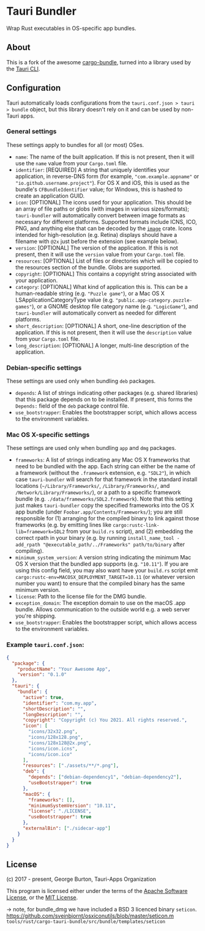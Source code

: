 # Tauri Bundler

Wrap Rust executables in OS-specific app bundles.

## About

This is a fork of the awesome [cargo-bundle](https://github.com/burtonageo/cargo-bundle), turned into a library used by the [Tauri CLI](../core).

## Configuration

Tauri automatically loads configurations from the `tauri.conf.json > tauri > bundle` object, but this library doesn't rely on it and can be used by non-Tauri apps.

### General settings

These settings apply to bundles for all (or most) OSes.

 * `name`: The name of the built application. If this is not present, then it will use the `name` value from
           your `Cargo.toml` file.
 * `identifier`: [REQUIRED] A string that uniquely identifies your application,
   in reverse-DNS form (for example, `"com.example.appname"` or
   `"io.github.username.project"`).  For OS X and iOS, this is used as the
   bundle's `CFBundleIdentifier` value; for Windows, this is hashed to create
   an application GUID.
 * `icon`: [OPTIONAL] The icons used for your application.  This should be an array of file paths or globs (with images
           in various sizes/formats); `tauri-bundler` will automatically convert between image formats as necessary for
           different platforms.  Supported formats include ICNS, ICO, PNG, and anything else that can be decoded by the
           [`image`](https://crates.io/crates/image) crate.  Icons intended for high-resolution (e.g. Retina) displays
           should have a filename with `@2x` just before the extension (see example below).
 * `version`: [OPTIONAL] The version of the application. If this is not present, then it will use the `version`
              value from your `Cargo.toml` file.
 * `resources`: [OPTIONAL] List of files or directories which will be copied to the resources section of the
                bundle. Globs are supported.
 * `copyright`: [OPTIONAL] This contains a copyright string associated with your application.
 * `category`: [OPTIONAL] What kind of application this is.  This can
   be a human-readable string (e.g. `"Puzzle game"`), or a Mac OS X
   LSApplicationCategoryType value
   (e.g. `"public.app-category.puzzle-games"`), or a GNOME desktop
   file category name (e.g. `"LogicGame"`), and `tauri-bundler` will
   automatically convert as needed for different platforms.
 * `short_description`: [OPTIONAL] A short, one-line description of the application. If this is not present, then it
                        will use the `description` value from your `Cargo.toml` file.
 * `long_description`: [OPTIONAL] A longer, multi-line description of the application.

### Debian-specific settings

These settings are used only when bundling `deb` packages.

* `depends`: A list of strings indicating other packages (e.g. shared
  libraries) that this package depends on to be installed.  If present, this
  forms the `Depends:` field of the `deb` package control file.
* `use_bootstrapper`: Enables the bootstrapper script, which allows access to the environment variables.

### Mac OS X-specific settings

These settings are used only when bundling `app` and `dmg` packages.

* `frameworks`: A list of strings indicating any Mac OS X frameworks that
  need to be bundled with the app.  Each string can either be the name of a
  framework (without the `.framework` extension, e.g. `"SDL2"`), in which case
  `tauri-bundler` will search for that framework in the standard install
  locations (`~/Library/Frameworks/`, `/Library/Frameworks/`, and
  `/Network/Library/Frameworks/`), or a path to a specific framework bundle
  (e.g. `./data/frameworks/SDL2.framework`).  Note that this setting just makes
  `tauri-bundler` copy the specified frameworks into the OS X app bundle (under
  `Foobar.app/Contents/Frameworks/`); you are still responsible for (1)
  arranging for the compiled binary to link against those frameworks (e.g. by
  emitting lines like `cargo:rustc-link-lib=framework=SDL2` from your
  `build.rs` script), and (2) embedding the correct rpath in your binary
  (e.g. by running `install_name_tool -add_rpath
  "@executable_path/../Frameworks" path/to/binary` after compiling).
* `minimum_system_version`: A version string indicating the minimum Mac OS
  X version that the bundled app supports (e.g. `"10.11"`).  If you are using
  this config field, you may also want have your `build.rs` script emit
  `cargo:rustc-env=MACOSX_DEPLOYMENT_TARGET=10.11` (or whatever version number
  you want) to ensure that the compiled binary has the same minimum version.
* `license`: Path to the license file for the DMG bundle.
* `exception_domain`: The exception domain to use on the macOS .app bundle. Allows communication to the outside world e.g. a web server you're shipping.
* `use_bootstrapper`: Enables the bootstrapper script, which allows access to the environment variables.

### Example `tauri.conf.json`:

```json
{
  "package": {
    "productName": "Your Awesome App",
    "version": "0.1.0"
  },
  "tauri": {
    "bundle": {
      "active": true,
      "identifier": "com.my.app",
      "shortDescription": "",
      "longDescription": "",
      "copyright": "Copyright (c) You 2021. All rights reserved.",
      "icon": [
        "icons/32x32.png",
        "icons/128x128.png",
        "icons/128x128@2x.png",
        "icons/icon.icns",
        "icons/icon.ico"
      ],
      "resources": ["./assets/**/*.png"],
      "deb": {
        "depends": ["debian-dependency1", "debian-dependency2"],
        "useBootstrapper": true
      },
      "macOS": {
        "frameworks": [],
        "minimumSystemVersion": "10.11",
        "license": "./LICENSE",
        "useBootstrapper": true
      },
      "externalBin": ["./sidecar-app"]
    }
  }
}
```

## License
(c) 2017 - present, George Burton, Tauri-Apps Organization

This program is licensed either under the terms of the
[Apache Software License](http://www.apache.org/licenses/LICENSE-2.0), or the
[MIT License](https://opensource.org/licenses/MIT).

-> note, for bundle_dmg we have included a BSD 3 licenced binary `seticon`.
https://github.com/sveinbjornt/osxiconutils/blob/master/seticon.m
`tools/rust/cargo-tauri-bundle/src/bundle/templates/seticon`

